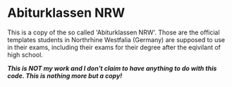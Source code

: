 # Abiturklassen NRW

This is a copy of the so called 'Abiturklassen NRW'. Those are the official templates students in Northrhine Westfalia (Germany) are supposed to use in their exams, including their exams for their degree after the eqivilant of high school.

_**This is NOT my work and I don't claim to have anything to do with this code. This is nothing more but a copy!**_
